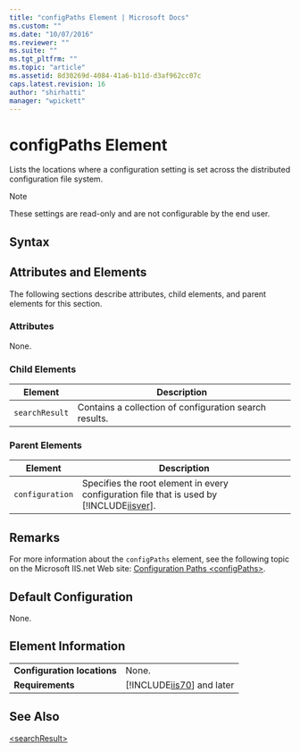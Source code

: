 ```yaml
---
title: "configPaths Element | Microsoft Docs"
ms.custom: ""
ms.date: "10/07/2016"
ms.reviewer: ""
ms.suite: ""
ms.tgt_pltfrm: ""
ms.topic: "article"
ms.assetid: 8d30269d-4084-41a6-b11d-d3af962cc07c
caps.latest.revision: 16
author: "shirhatti"
manager: "wpickett"
---
```

# configPaths Element
Lists the locations where a configuration setting is set across the distributed configuration file system.  
  
> [!NOTE]
>  These settings are read-only and are not configurable by the end user.  
  
## Syntax  
  
## Attributes and Elements  
 The following sections describe attributes, child elements, and parent elements for this section.  
  
### Attributes  
 None.  
  
### Child Elements  
  
|Element|Description|  
|-------------|-----------------|  
|`searchResult`|Contains a collection of configuration search results.|  
  
### Parent Elements  
  
|Element|Description|  
|-------------|-----------------|  
|`configuration`|Specifies the root element in every configuration file that is used by [!INCLUDE[iisver](../../reference/admin/includes/iisver-md.md)].|  
  
## Remarks  
 For more information about the `configPaths` element, see the following topic on the Microsoft IIS.net Web site: [Configuration Paths \<configPaths>](http://www.iis.net/ConfigReference/configPaths).  
  
## Default Configuration  
 None.  
  
## Element Information  
  
|||  
|-|-|  
|**Configuration locations**|None.|  
|**Requirements**|[!INCLUDE[iis70](../../reference/admin/includes/iis70-md.md)] and later|  
  
## See Also  
 [\<searchResult>](../../reference/admin/searchresult-element-for-configpaths.md)